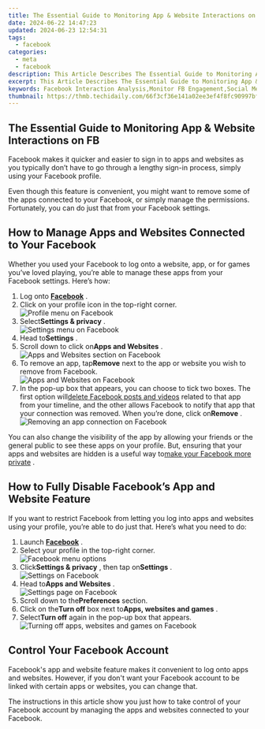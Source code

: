```yaml
---
title: The Essential Guide to Monitoring App & Website Interactions on FB
date: 2024-06-22 14:47:23
updated: 2024-06-23 12:54:31
tags:
  - facebook
categories:
  - meta
  - facebook
description: This Article Describes The Essential Guide to Monitoring App & Website Interactions on FB
excerpt: This Article Describes The Essential Guide to Monitoring App & Website Interactions on FB
keywords: Facebook Interaction Analysis,Monitor FB Engagement,Social Media Tracking FB,Web Traffic FB Insights,App Usage Metrics FB,FB Interaction Guide,FB Engagement Strategies
thumbnail: https://thmb.techidaily.com/66f3cf36e141a02ee3ef4f8fc90997bfb9adc390279a16b539b7e76e0dc798e2.jpg
---
```


## The Essential Guide to Monitoring App & Website Interactions on FB

 Facebook makes it quicker and easier to sign in to apps and websites as you typically don’t have to go through a lengthy sign-in process, simply using your Facebook profile.

 Even though this feature is convenient, you might want to remove some of the apps connected to your Facebook, or simply manage the permissions. Fortunately, you can do just that from your Facebook settings.

## How to Manage Apps and Websites Connected to Your Facebook

 Whether you used your Facebook to log onto a website, app, or for games you’ve loved playing, you’re able to manage these apps from your Facebook settings. Here’s how:

1. Log onto **[Facebook](https://www.facebook.com/)**  .
2. Click on your profile icon in the top-right corner.  
![Profile menu on Facebook](https://static1.makeuseofimages.com/wordpress/wp-content/uploads/2022/09/Profile-Facebook-Page.jpg)
3. Select**Settings & privacy** .  
![Settings menu on Facebook](https://static1.makeuseofimages.com/wordpress/wp-content/uploads/2022/09/Profile-Settings-Page.jpg)
4. Head to**Settings** .
5. Scroll down to click on**Apps and Websites** .  
![Apps and Websites section on Facebook](https://static1.makeuseofimages.com/wordpress/wp-content/uploads/2022/09/Facebook-Apps-Settings.jpg)
6. To remove an app, tap**Remove** next to the app or website you wish to remove from Facebook.  
![Apps and Websites on Facebook](https://static1.makeuseofimages.com/wordpress/wp-content/uploads/2022/09/Facebook-App-Removal.jpg)
7. In the pop-up box that appears, you can choose to tick two boxes. The first option will[delete Facebook posts and videos](https://www.makeuseof.com/how-to-delete-facebook-posts/) related to that app from your timeline, and the other allows Facebook to notify that app that your connection was removed. When you’re done, click on**Remove** .  
![Removing an app connection on Facebook](https://static1.makeuseofimages.com/wordpress/wp-content/uploads/2022/09/App-Removal-Confirmation.jpg)

 You can also change the visibility of the app by allowing your friends or the general public to see these apps on your profile. But, ensuring that your apps and websites are hidden is a useful way to[make your Facebook more private](https://www.makeuseof.com/facebook-privacy-settings-you-should-change/) .

## How to Fully Disable Facebook’s App and Website Feature

 If you want to restrict Facebook from letting you log into apps and websites using your profile, you’re able to do just that. Here’s what you need to do:

1. Launch **[Facebook](https://www.makeuseof.com/how-to-delete-facebook-posts/)**  .
2. Select your profile in the top-right corner.  
![Facebook menu options](https://static1.makeuseofimages.com/wordpress/wp-content/uploads/2022/09/Facebook-Menu-Profile.jpg)
3. Click**Settings & privacy** , then tap on**Settings** .  
![Settings on Facebook](https://static1.makeuseofimages.com/wordpress/wp-content/uploads/2022/09/Facebook-Settings-Menu.jpg)
4. Head to**Apps and Websites** .  
![Settings page on Facebook](https://static1.makeuseofimages.com/wordpress/wp-content/uploads/2022/09/Facebook-Turn-Off.jpg)
5. Scroll down to the**Preferences** section.
6. Click on the**Turn off** box next to**Apps, websites and games** .
7. Select**Turn off** again in the pop-up box that appears.  
![Turning off apps, websites and games on Facebook](https://static1.makeuseofimages.com/wordpress/wp-content/uploads/2022/09/Facebook-Disable-Feature.jpg)

## Control Your Facebook Account

 Facebook's app and website feature makes it convenient to log onto apps and websites. However, if you don't want your Facebook account to be linked with certain apps or websites, you can change that.

 The instructions in this article show you just how to take control of your Facebook account by managing the apps and websites connected to your Facebook.


<ins class="adsbygoogle"
     style="display:block"
     data-ad-format="autorelaxed"
     data-ad-client="ca-pub-7571918770474297"
     data-ad-slot="1223367746"></ins>



<ins class="adsbygoogle"
     style="display:block"
     data-ad-client="ca-pub-7571918770474297"
     data-ad-slot="8358498916"
     data-ad-format="auto"
     data-full-width-responsive="true"></ins>
